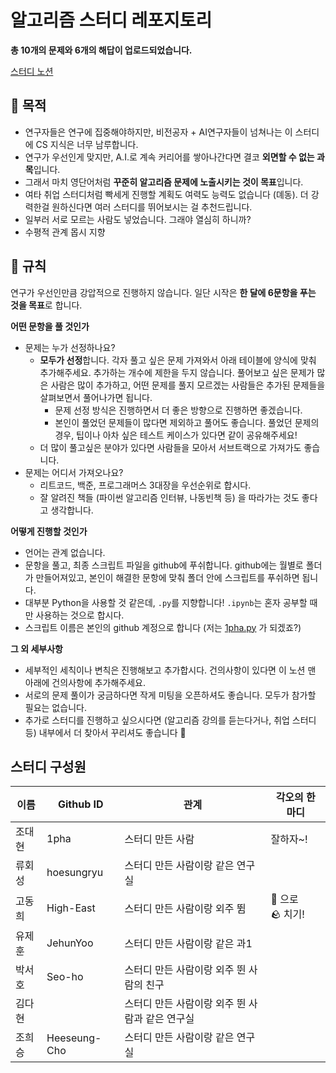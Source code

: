# 알고리즘 스터디 레포지토리

**총 10개의 문제와 6개의 해답이 업로드되었습니다.**

[스터디 노션](https://carnation-dimple-94f.notion.site/Python-Algorithm-Study-704dc9b5686644d0b9088c61ac621b46)

## 🎁 목적
- 연구자들은 연구에 집중해야하지만, 비전공자 + AI연구자들이 넘쳐나는 이 스터디에 CS 지식은 너무 남루합니다.
- 연구가 우선인게 맞지만, A.I.로 계속 커리어를 쌓아나간다면 결코 **외면할 수 없는 과목**입니다.
- 그래서 마치 영단어처럼 **꾸준히 알고리즘 문제에 노출시키는 것이 목표**입니다.
- 여타 취업 스터디처럼 빡세게 진행할 계획도 여력도 능력도 없습니다 (뎨동). 더 강력한걸 원하신다면 여러 스터디를 뛰어보시는 걸 추천드립니다.
- 일부러 서로 모르는 사람도 넣었습니다. 그래야 열심히 하니까?
- 수평적 관계 몹시 지향

## 💎 규칙
연구가 우선인만큼 강압적으로 진행하지 않습니다. 일단 시작은 **한 달에 6문항을 푸는 것을 목표**로 합니다.

**어떤 문항을 풀 것인가**

- 문제는 누가 선정하나요?
    - **모두가 선정**합니다. 각자 풀고 싶은 문제 가져와서 아래 테이블에 양식에 맞춰 추가해주세요. 추가하는 개수에 제한을 두지 않습니다. 풀어보고 싶은 문제가 많은 사람은 많이 추가하고, 어떤 문제를 풀지 모르겠는 사람들은 추가된 문제들을 살펴보면서 풀어나가면 됩니다.
        - 문제 선정 방식은 진행하면서 더 좋은 방향으로 진행하면 좋겠습니다.
        - 본인이 풀었던 문제들이 많다면 제외하고 풀어도 좋습니다. 풀었던 문제의 경우, 팁이나 아차 싶은 테스트 케이스가 있다면 같이 공유해주세요!
    - 더 많이 풀고싶은 분야가 있다면 사람들을 모아서 서브트랙으로 가져가도 좋습니다.
- 문제는 어디서 가져오나요?
    - 리트코드, 백준, 프로그래머스 3대장을 우선순위로 합시다.
    - 잘 알려진 책들 (파이썬 알고리즘 인터뷰, 나동빈책 등) 을 따라가는 것도 좋다고 생각합니다.

**어떻게 진행할 것인가**

- 언어는 관계 없습니다.
- 문항을 풀고, 최종 스크립트 파일을 github에 푸쉬합니다. github에는 월별로 폴더가 만들어져있고, 본인이 해결한 문항에 맞춰 폴더 안에 스크립트를 푸쉬하면 됩니다.
- 대부분 Python을 사용할 것 같은데, `.py`를 지향합니다! `.ipynb`는 혼자 공부할 때만 사용하는 것으로 합시다.
- 스크립트 이름은 본인의 github 계정으로 합니다 (저는 [1pha.py](http://1pha.py) 가 되겠죠?)

**그 외 세부사항**

- 세부적인 세칙이나 변칙은 진행해보고 추가합시다. 건의사항이 있다면 이 노션 맨 아래에 건의사항에 추가해주세요.
- 서로의 문제 풀이가 궁금하다면 작게 미팅을 오픈하셔도 좋습니다. 모두가 참가할 필요는 없습니다.
- 추가로 스터디를 진행하고 싶으시다면 (알고리즘 강의를 듣는다거나, 취업 스터디 등) 내부에서 더 찾아서 꾸리셔도 좋습니다 🙂

## 스터디 구성원
| 이름 | Github ID | 관계 | 각오의 한 마디 |
| --- | --- | --- | --- |
| 조대현 | 1pha | 스터디 만든 사람 | 잘하자~! |
| 류회성 | hoesungryu | 스터디 만든 사람이랑 같은 연구실 |  |
| 고동희 | High-East | 스터디 만든 사람이랑 외주 뜀 | 🥚 으로 🪨 치기! |
| 유제훈 | JehunYoo | 스터디 만든 사람이랑 같은 과1 |  |
| 박서호 | Seo-ho | 스터디 만든 사람이랑 외주 뛴 사람의 친구 |  |
| 김다현 |  | 스터디 만든 사람이랑 외주 뛴 사람과 같은 연구실 |  |
| 조희승 | Heeseung-Cho | 스터디 만든 사람이랑 같은 연구실 |  |
